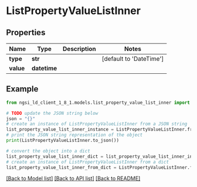 # ListPropertyValueListInner


## Properties

Name | Type | Description | Notes
------------ | ------------- | ------------- | -------------
**type** | **str** |  | [default to 'DateTime']
**value** | **datetime** |  | 

## Example

```python
from ngsi_ld_client_1_8_1.models.list_property_value_list_inner import ListPropertyValueListInner

# TODO update the JSON string below
json = "{}"
# create an instance of ListPropertyValueListInner from a JSON string
list_property_value_list_inner_instance = ListPropertyValueListInner.from_json(json)
# print the JSON string representation of the object
print(ListPropertyValueListInner.to_json())

# convert the object into a dict
list_property_value_list_inner_dict = list_property_value_list_inner_instance.to_dict()
# create an instance of ListPropertyValueListInner from a dict
list_property_value_list_inner_from_dict = ListPropertyValueListInner.from_dict(list_property_value_list_inner_dict)
```
[[Back to Model list]](../README.md#documentation-for-models) [[Back to API list]](../README.md#documentation-for-api-endpoints) [[Back to README]](../README.md)


